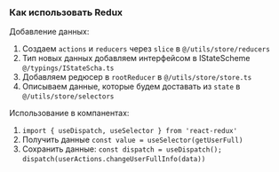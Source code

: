 ### Как использовать Redux

Добавление данных:

1. Создаем `actions` и `reducers` через `slice` в `@/utils/store/reducers`
2. Тип новых данных добавляем интерфейсом в IStateScheme `@/typings/IStateScha.ts`
3. Добавляем редюсер в `rootReducer` в `@/utils/store/store.ts`
4. Описываем данные, которые будем доставать из `state` в `@/utils/store/selectors`

Использование в компанентах:

1. `import { useDispatch, useSelector } from 'react-redux'`
2. Получить данные `const value = useSelector(getUserFull)`
3. Сохранить данные:
   `const dispatch = useDispatch();`
   `dispatch(userActions.changeUserFullInfo(data))`
